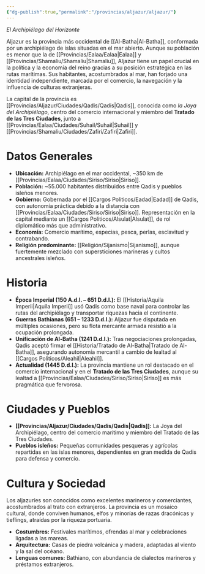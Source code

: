 ```yaml
---
{"dg-publish":true,"permalink":"/provincias/aljazur/aljazur/"}
---
```


_El Archipiélago del Horizonte_

Aljazur es la provincia más occidental de [[Al-Batha\|Al-Batha]], conformada por un archipiélago de islas situadas en el mar abierto. Aunque su población es menor que la de [[Provincias/Ealaa/Ealaa\|Ealaa]] y [[Provincias/Shamaliu/Shamaliu\|Shamaliu]], Aljazur tiene un papel crucial en la política y la economía del reino gracias a su posición estratégica en las rutas marítimas. Sus habitantes, acostumbrados al mar, han forjado una identidad independiente, marcada por el comercio, la navegación y la influencia de culturas extranjeras.

La capital de la provincia es [[Provincias/Aljazur/Ciudades/Qadis/Qadis\|Qadis]], conocida como _la Joya del Archipiélago_, centro del comercio internacional y miembro del **Tratado de las Tres Ciudades**, junto a [[Provincias/Ealaa/Ciudades/Suhail/Suhail\|Suhail]] y [[Provincias/Shamaliu/Ciudades/Zafiri/Zafiri\|Zafiri]].
# Datos Generales
- **Ubicación:** Archipiélago en el mar occidental, ~350 km de [[Provincias/Ealaa/Ciudades/Siriso/Siriso\|Siriso]].
- **Población:** ~55.000 habitantes distribuidos entre Qadis y pueblos isleños menores.
- **Gobierno:** Gobernada por el [[Cargos Politicos/Eadad\|Eadad]] de Qadis, con autonomía práctica debido a la distancia con [[Provincias/Ealaa/Ciudades/Siriso/Siriso\|Siriso]]. Representación en la capital mediante un [[Cargos Politicos/Alsulat\|Alsulat]], de rol diplomático más que administrativo.
- **Economía:** Comercio marítimo, especias, pesca, perlas, esclavitud y contrabando.
- **Religión predominante:** [[Religión/Sijanismo\|Sijanismo]], aunque fuertemente mezclado con supersticiones marineras y cultos ancestrales isleños.

# Historia
- **Época Imperial (150 A.d.I. – 651 D.d.I.):** El [[Historia/Aquila Imperii\|Aquila Imperii]] usó Qadis como base naval para controlar las rutas del archipiélago y transportar riquezas hacia el continente.
- **Guerras Bathianas (651 – 1233 D.d.I.):** Aljazur fue disputada en múltiples ocasiones, pero su flota mercante armada resistió a la ocupación prolongada.
- **Unificación de Al-Batha (1241 D.d.I.):** Tras negociaciones prolongadas, Qadis aceptó firmar el [[Historia/Tratado de Al-Batha\|Tratado de Al-Batha]], asegurando autonomía mercantil a cambio de lealtad al [[Cargos Politicos/Aleahil\|Aleahil]].
- **Actualidad (1445 D.d.I.):** La provincia mantiene un rol destacado en el comercio internacional y en el **Tratado de las Tres Ciudades**, aunque su lealtad a [[Provincias/Ealaa/Ciudades/Siriso/Siriso\|Siriso]] es más pragmática que fervorosa.

# Ciudades y Pueblos
- **[[Provincias/Aljazur/Ciudades/Qadis/Qadis\|Qadis]]:** La Joya del Archipiélago, centro del comercio marítimo y miembro del Tratado de las Tres Ciudades.
- **Pueblos isleños:** Pequeñas comunidades pesqueras y agrícolas repartidas en las islas menores, dependientes en gran medida de Qadis para defensa y comercio.

# Cultura y Sociedad
Los aljazuríes son conocidos como excelentes marineros y comerciantes, acostumbrados al trato con extranjeros. La provincia es un mosaico cultural, donde conviven humanos, elfos y minorías de razas dracónicas y tieflings, atraídas por la riqueza portuaria.
- **Costumbres:** Festivales marítimos, ofrendas al mar y celebraciones ligadas a las mareas.
- **Arquitectura:** Casas de piedra volcánica y madera, adaptadas al viento y la sal del océano.
- **Lenguas comunes:** Bathiano, con abundancia de dialectos marineros y préstamos extranjeros.